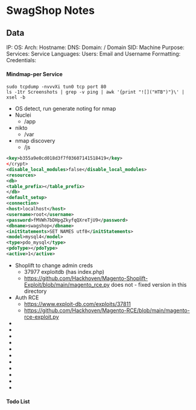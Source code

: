 # SwagShop Notes

## Data 

IP: 
OS:
Arch:
Hostname:
DNS:
Domain:  / Domain SID:
Machine Purpose: 
Services:
Service Languages:
Users:
Email and Username Formatting:
Credentials:



#### Mindmap-per Service

```
sudo tcpdump -nvvvXi tun0 tcp port 80
ls -1tr Screenshots | grep -v ping | awk '{print "![]("HTB")"}\' | xsel -b
```

- OS detect, run generate noting for nmap
- Nuclei 
	- /app
- nikto 
	- /var
- nmap discovery
	- /js

```xml
<key>b355a9e0cd018d3f7f03607141518419</key>
</crypt>
<disable_local_modules>false</disable_local_modules>
<resources>
<db>
<table_prefix></table_prefix>
</db>
<default_setup>
<connection>
<host>localhost</host>
<username>root</username>
<password>fMVWh7bDHpgZkyfqQXreTjU9</password>
<dbname>swagshop</dbname>
<initStatements>SET NAMES utf8</initStatements>
<model>mysql4</model>
<type>pdo_mysql</type>
<pdoType></pdoType>
<active>1</active>
```
- Shoplift to change admin creds
	- 37977 exploitdb (has index.php)
	- https://github.com/Hackhoven/Magento-Shoplift-Exploit/blob/main/magento_rce.py does not - fixed version in this directory
- Auth RCE 
	- https://www.exploit-db.com/exploits/37811
	- https://github.com/Hackhoven/Magento-RCE/blob/main/magento-rce-exploit.py
-
-
-
-
-
-
-
-
-
-
-



#### Todo List


